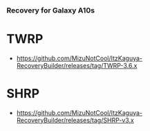 ### Recovery for Galaxy A10s

# TWRP
- https://github.com/MizuNotCool/ItzKaguya-RecoveryBuilder/releases/tag/TWRP-3.6.x

# SHRP
- https://github.com/MizuNotCool/ItzKaguya-RecoveryBuilder/releases/tag/SHRP-v3.x
